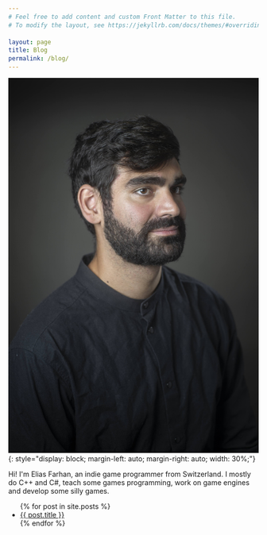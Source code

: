 ```yaml
---
# Feel free to add content and custom Front Matter to this file.
# To modify the layout, see https://jekyllrb.com/docs/themes/#overriding-theme-defaults

layout: page
title: Blog
permalink: /blog/
---
```


![Photo by [Yves Leresche](https://www.yvesleresche.ch/)](/images/elias_farhan.jpg){: style="display: block;
  margin-left: auto;
  margin-right: auto;
  width: 30%;"}

Hi! I'm Elias Farhan, an indie game programmer from Switzerland. I mostly do C++ and C#, teach some games programming, work on game engines and develop some silly games. 

<ul>
  {% for post in site.posts %}
    <li><a href="{{ post.url }}">{{ post.title }}</a></li>
  {% endfor %}
</ul>